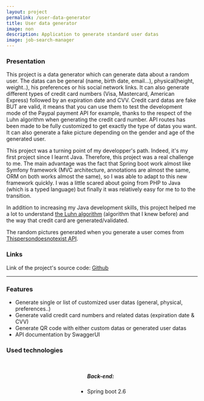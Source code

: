 ```yaml
---
layout: project 
permalink: /user-data-generator
title: User data generator 
image: non 
description: Application to generate standard user datas 
image: job-search-manager
---
```


<h3>Presentation</h3>
<p>This project is a data generator which can generate data about a random user. The datas can be general (name, birth date, email...), physical(height, weight..), his preferences or his social network links. It can also generate different types of credit card numbers (Visa, Mastercard, American Express) followed by an expiration date and CVV. Credit card datas are fake BUT are valid, it means that you can use them to test the development mode of the Paypal payment API for example, thanks to the respect of the Luhn algorithm when generating the credit card number. API routes has been made to be fully customized to get exactly the type of datas you want. It can also generate a fake picture depending on the gender and age of the generated user.</p>
<p>This project was a turning point of my developper's path. Indeed, it's my first project since I learnt Java. Therefore, this project was a real challenge to me. The main advantage was the fact that Spring boot work almost like Symfony framework (MVC architecture, annotations are almost the same, ORM on both works almost the same), so I was able to adapt to this new framework quickly. I was a little scared about going from PHP to Java (which is a typed language) but finally it was relatively easy for me to to the transition.</p>
<p>In addition to increasing my Java development skills, this project helped me a lot to understand <a target="_blank" href="https://en.wikipedia.org/wiki/Luhn_algorithm">the Luhn algorithm</a> (algorithm that I knew before) and the way that credit card are generated/validated.</p>
<p>The random pictures generated when you generate a user comes from <a target="_blank" href="https://thispersondoesnotexist.com/">Thispersondoesnotexist API</a>.</p>

<h3>Links</h3>
<p>Link of the project's source code: <a href="https://github.com/AlexandreRavichandran/fake-user-data-generator" target="_blank" class="icon brands fa-github"><span class="label">Github</span></a></p>

<!-- <div style="display:flex;justify-content:center;margin-top:10px;margin-bottom:10px">
    <em style="margin-bottom:0px;margin-top:6px;margin-right:8px" class="fas fa-exclamation-triangle"></em>
    <p style="margin-bottom:0px;">Since Heroku has stopped his free tier, this application is no more available. </p>
</div> -->
<hr />
<h3> Features </h3>
<ul>
    <li>Generate single or list of customized user datas (general, physical, preferences..)</li>
    <li>Generate valid credit card numbers and related datas (expiration date & CVV)</li>
    <li>Generate QR code with either custom datas or generated user datas</li>
    <li>API documentation by SwaggerUI</li>
</ul>

<h3> Used technologies </h3>
<div style="display:flex;justify-content:space-around;flex-wrap:wrap;">
    <ul>
        <h5>Back-end: </h5>
        <li>Spring boot 2.6</li>
    </ul>
</div>

